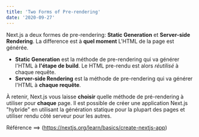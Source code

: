 ```yaml
---
title: 'Two Forms of Pre-rendering'
date: '2020-09-27'
---
```


Next.js a deux formes de pre-rendering: **Static Generation** et **Server-side Rendering**. La difference est à **quel moment** L'HTML de la page est générée.

- **Static Generation** est la méthode de pre-rendering qui va générer l'HTML à **l'étape de build**. Le HTML pre-rendu est alors _réutilisé_ à chaque requête.
- **Server-side Rendering** est la méthode de pre-rendering qui va générer l'HTML à **chaque requête**.

À retenir, Next.js vous laisse **choisir** quelle méthode de pré-rendering à utiliser pour **chaque** page. Il est possible de créer une application Next.js "hybride" en utilisant la génération statique pour la plupart des pages et utiliser rendu côté serveur pour les autres.

Référence ==> (https://nextjs.org/learn/basics/create-nextjs-app)
